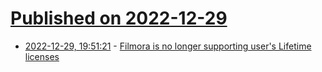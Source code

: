# [Published on 2022-12-29](index.md)

* [2022-12-29, 19:51:21](https://news.ycombinator.com/item?id=34177057) - [Filmora is no longer supporting user's Lifetime licenses](https://linustechtips.com/topic/1476599-filmora-is-no-longer-supporting-users-lifetime-licenses/)
